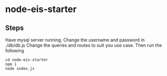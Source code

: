 # node-eis-starter

## Steps

Have mysql server running.
Change the username and password in ./db/db.js
Change the queries and routes to suit you use case.
Then run the following

```
cd node-eis-starter
npm i
node index.js
```
